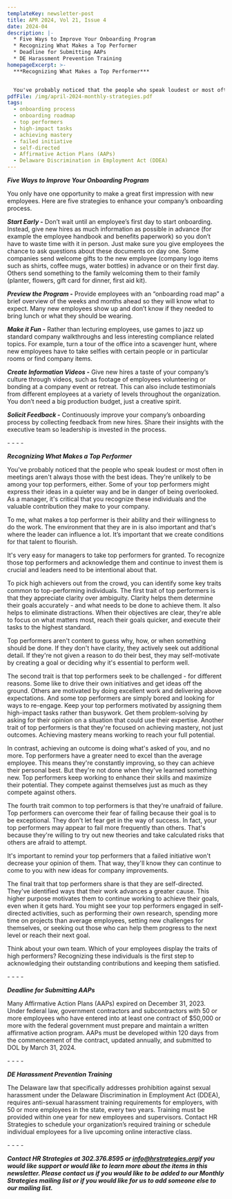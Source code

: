 ```yaml
---
templateKey: newsletter-post
title: APR 2024, Vol 21, Issue 4
date: 2024-04
description: |-
  * Five Ways to Improve Your Onboarding Program
  * Recognizing What Makes a Top Performer
  * Deadline for Submitting AAPs
  * DE Harassment Prevention Training
homepageExcerpt: >-
  ***Recognizing What Makes a Top Performer***


  You've probably noticed that the people who speak loudest or most often in meetings aren't always those with the best ideas. They're unlikely to be among your top performers, either. Some of your top performers might express their ideas in a quieter way and be in danger of being overlooked. As a manager, it's critical that you recognize these individuals and the valuable contribution they make to your company.
pdfFile: /img/april-2024-monthly-strategies.pdf
tags:
  - onboarding process
  - onboarding roadmap
  - top performers
  - high-impact tasks
  - achieving mastery
  - failed initiative
  - self-directed
  - Affirmative Action Plans (AAPs)
  - Delaware Discrimination in Employment Act (DDEA)
---
```

***Five Ways to Improve Your Onboarding Program***

You only have one opportunity to make a great first impression with new employees. Here are five strategies to enhance your company’s onboarding process.

***Start Early* -** Don’t wait until an employee’s first day to start onboarding. Instead, give new hires as much information as possible in advance (for example the employee handbook and benefits paperwork) so you don’t have to waste time with it in person. Just make sure you give employees the chance to ask questions about these documents on day one. Some companies send welcome gifts to the new employee (company logo items such as shirts, coffee mugs, water bottles) in advance or on their first day. Others send something to the family welcoming them to their family (planter, flowers, gift card for dinner, first aid kit).

***Preview the Program* -** Provide employees with an “onboarding road map” a brief overview of the weeks and months ahead so they will know what to expect. Many new employees show up and don’t know if they needed to bring lunch or what they should be wearing.

***Make it Fun* -** Rather than lecturing employees, use games to jazz up standard company walkthroughs and less interesting compliance related topics. For example, turn a tour of the office into a scavenger hunt, where new employees have to take selfies with certain people or in particular rooms or find company items.

***Create Information Videos* -** Give new hires a taste of your company’s culture through videos, such as footage of employees volunteering or bonding at a company event or retreat. This can also include testimonials from different employees at a variety of levels throughout the organization. You don’t need a big production budget, just a creative spirit.

***Solicit Feedback* -** Continuously improve your company’s onboarding process by collecting feedback from new hires. Share their insights with the executive team so leadership is invested in the process.

\-﻿ - - -

***Recognizing What Makes a Top Performer***

You've probably noticed that the people who speak loudest or most often in meetings aren't always those with the best ideas. They're unlikely to be among your top performers, either. Some of your top performers might express their ideas in a quieter way and be in danger of being overlooked. As a manager, it's critical that you recognize these individuals and the valuable contribution they make to your company.

To me, what makes a top performer is their ability and their willingness to do the work. The environment that they are in is also important and that's where the leader can influence a lot. It’s important that we create conditions for that talent to flourish.

It's very easy for managers to take top performers for granted. To recognize those top performers and acknowledge them and continue to invest them is crucial and leaders need to be intentional about that.

To pick high achievers out from the crowd, you can identify some key traits common to top-performing individuals. The first trait of top performers is that they appreciate clarity over ambiguity. Clarity helps them determine their goals accurately - and what needs to be done to achieve them. It also helps to eliminate distractions. When their objectives are clear, they're able to focus on what matters most, reach their goals quicker, and execute their tasks to the highest standard.

Top performers aren't content to guess why, how, or when something should be done. If they don't have clarity, they actively seek out additional detail. If they're not given a reason to do their best, they may self-motivate by creating a goal or deciding why it's essential to perform well.

The second trait is that top performers seek to be challenged - for different reasons. Some like to drive their own initiatives and get ideas off the ground. Others are motivated by doing excellent work and delivering above expectations. And some top performers are simply bored and looking for ways to re-engage. Keep your top performers motivated by assigning them high-impact tasks rather than busywork. Get them problem-solving by asking for their opinion on a situation that could use their expertise. Another trait of top performers is that they're focused on achieving mastery, not just outcomes. Achieving mastery means working to reach your full potential.

In contrast, achieving an outcome is doing what's asked of you, and no more. Top performers have a greater need to excel than the average employee. This means they're constantly improving, so they can achieve their personal best. But they're not done when they've learned something new. Top performers keep working to enhance their skills and maximize their potential. They compete against themselves just as much as they compete against others.

The fourth trait common to top performers is that they're unafraid of failure. Top performers can overcome their fear of failing because their goal is to be exceptional. They don't let fear get in the way of success. In fact, your top performers may appear to fail more frequently than others. That's because they're willing to try out new theories and take calculated risks that others are afraid to attempt.

It's important to remind your top performers that a failed initiative won't decrease your opinion of them. That way, they'll know they can continue to come to you with new ideas for company improvements.

The final trait that top performers share is that they are self-directed. They've identified ways that their work advances a greater cause. This higher purpose motivates them to continue working to achieve their goals, even when it gets hard. You might see your top performers engaged in self-directed activities, such as performing their own research, spending more time on projects than average employees, setting new challenges for themselves, or seeking out those who can help them progress to the next level or reach their next goal.

Think about your own team. Which of your employees display the traits of high performers? Recognizing these individuals is the first step to acknowledging their outstanding contributions and keeping them satisfied.

\-﻿ - - -

***Deadline for Submitting AAPs***

Many Affirmative Action Plans (AAPs) expired on December 31, 2023. Under federal law, government contractors and subcontractors with 50 or more employees who have entered into at least one contract of $50,000 or more with the federal government must prepare and maintain a written affirmative action program. AAPs must be developed within 120 days from the commencement of the contract, updated annually, and submitted to DOL by March 31, 2024.

\-﻿ - - -

***DE Harassment Prevention Training***

The Delaware law that specifically addresses prohibition against sexual harassment under the Delaware Discrimination in Employment Act (DDEA), requires anti-sexual harassment training requirements for employers, with 50 or more employees in the state, every two years. Training must be provided within one year for new employees and supervisors. Contact HR Strategies to schedule your organization’s required training or schedule individual employees for a live upcoming online interactive class.

\-﻿ - - -

***Contact HR Strategies at 302.376.8595 or [info@hrstrategies.org](mailto:info@hrstrategies.org)if you would like support or would like to learn more about the items in this newsletter. Please contact us if you would like to be added to our Monthly Strategies mailing list or if you would like for us to add someone else to our mailing list.***
